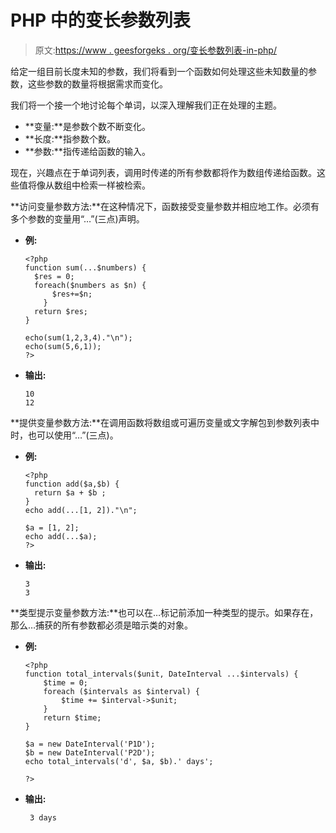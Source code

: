 # PHP 中的变长参数列表

> 原文:[https://www . geesforgeks . org/变长参数列表-in-php/](https://www.geeksforgeeks.org/variable-length-argument-list-in-php/)

给定一组目前长度未知的参数，我们将看到一个函数如何处理这些未知数量的参数，这些参数的数量将根据需求而变化。

我们将一个接一个地讨论每个单词，以深入理解我们正在处理的主题。

*   **变量:**是参数个数不断变化。
*   **长度:**指参数个数。
*   **参数:**指传递给函数的输入。

现在，兴趣点在于单词列表，调用时传递的所有参数都将作为数组传递给函数。这些值将像从数组中检索一样被检索。

**访问变量参数方法:**在这种情况下，函数接受变量参数并相应地工作。必须有多个参数的变量用“…”(三点)声明。

*   **例:**

    ```
    <?php
    function sum(...$numbers) {
      $res = 0;
      foreach($numbers as $n) {
          $res+=$n;
        }
      return $res;
    }

    echo(sum(1,2,3,4)."\n");
    echo(sum(5,6,1));
    ?>
    ```

*   **输出:**

    ```
    10 
    12
    ```

**提供变量参数方法:**在调用函数将数组或可遍历变量或文字解包到参数列表中时，也可以使用“…”(三点)。

*   **例:**

    ```
    <?php
    function add($a,$b) {
      return $a + $b ;
    }
    echo add(...[1, 2])."\n";

    $a = [1, 2];
    echo add(...$a);
    ?>
    ```

*   **输出:**

    ```
    3
    3

    ```

**类型提示变量参数方法:**也可以在…标记前添加一种类型的提示。如果存在，那么…捕获的所有参数都必须是暗示类的对象。

*   **例:**

    ```
    <?php
    function total_intervals($unit, DateInterval ...$intervals) {
        $time = 0;
        foreach ($intervals as $interval) {
            $time += $interval->$unit;
        }
        return $time;
    }

    $a = new DateInterval('P1D');
    $b = new DateInterval('P2D');
    echo total_intervals('d', $a, $b).' days';

    ?>
    ```

*   **输出:**

    ```
     3 days
    ```